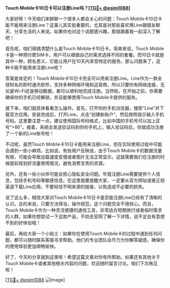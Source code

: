 **Touch Mobile卡10日卡可以注册Line吗？[[TG💪+ @esim1088](https://t.me/s/esim1088)]**

大家好呀！今天咱们来聊聊一个很多人都会关心的问题：Touch Mobile卡10日卡能不能用来注册Line？这事儿其实挺重要的，尤其是对那些喜欢用Line跟朋友聊天、分享生活的人来说。如果你也对这个话题感兴趣，那就跟着我一起深入了解吧！

首先呢，咱们得搞清楚什么是Touch Mobile卡10日卡。简单来说，Touch Mobile卡是一种预付费SIM卡，用户可以根据自己的需求选择不同的套餐。而10日卡就是其中一种，顾名思义，它能让用户在10天内享受特定的服务。那么问题来了，这种卡能不能用来注册Line呢？

答案是肯定的！Touch Mobile卡10日卡完全可以用来注册Line。Line作为一款全球知名的即时通讯软件，支持多种网络环境和运营商，所以只要你有网络连接，无论是Wi-Fi还是移动数据，都可以顺利地完成注册。当然啦，在开始之前，你需要确保你的手机已经解锁，并且能够使用Touch Mobile卡提供的服务。

接下来，咱们就具体看看怎么操作。首先，打开你的手机浏览器，搜索“Line”并下载官方应用。安装完成后，打开Line，点击“创建新账户”，然后按照提示输入手机号码。这里要注意一点，建议使用国际号码格式，比如中国的手机号可以加上区号“+86”。接着，系统会发送验证码到你的手机上，输入验证码后，你就成功注册了一个新的Line账号啦！

不过呢，虽然Touch Mobile卡10日卡能用来注册Line，但在实际使用过程中可能会遇到一些小麻烦。比如说，有些用户反映说，由于Touch Mobile卡的数据流量有限，可能会导致加载速度变慢或者图片无法正常显示。这就需要我们在注册的时候提前规划好流量使用情况，避免浪费宝贵的资源。

另外，还有一些小伙伴可能会担心隐私安全问题。毕竟注册Line需要提供个人信息，包括手机号码等敏感信息。在这里我要提醒大家，一定要从官方网站或者正规渠道下载Line应用，不要轻信不明来源的链接，以免造成不必要的损失。

说了这么多，相信大家对Touch Mobile卡10日卡是否能注册Line已经有了清晰的认识。总的来说，只要方法得当，操作规范，这个问题完全不用担心。而且，Touch Mobile卡作为一种灵活便捷的通信工具，非常适合短期旅行或者临时需求的人群。如果你想尝试一下这款产品，不妨去官网了解一下详情，说不定会有意想不到的好体验哦！

最后，再给大家一个小贴士：如果你在使用Touch Mobile卡的过程中遇到任何问题，都可以随时联系客服寻求帮助。他们的专业团队会尽力为你解答疑惑，确保你的使用体验更加顺畅愉快。

好了，今天的分享就到这里啦！希望这篇文章对你有所帮助。如果还有其他关于Touch Mobile卡或者其他相关内容的问题，欢迎随时留言讨论。咱们下次再见啦！

[[TG💪+ @esim1088](https://t.me/s/esim1088) ![Image](https://i.postimg.cc/4NQfJmqS/Snipaste-2025-05-13-00-14-12.png)]